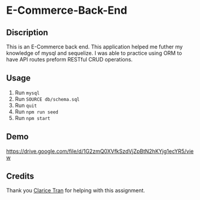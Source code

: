 # E-Commerce-Back-End

## Discription
This is an E-Commerce back end. This application helped me futher my knowledge of mysql and sequelize. I was able to practice using ORM to have API routes preform RESTful CRUD operations.

## Usage
1. Run `mysql`
2. Run `SOURCE db/schema.sql`
3. Run `quit`
4. Run `npm run seed`
5. Run `npm start`

## Demo
https://drive.google.com/file/d/1G2zmQ0XVfkSzdVjZpBtN2hKYjg1ecYR5/view

## Credits
Thank you <a href="https://github.com/claricetran">Clarice Tran</a> for helping with this assignment.
